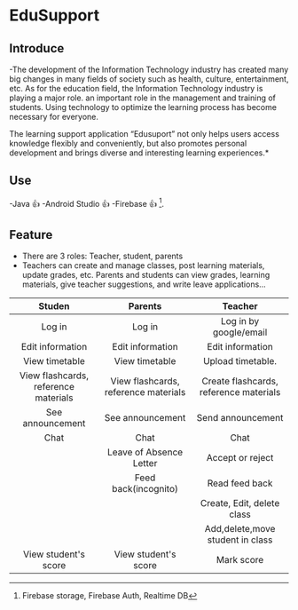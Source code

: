 ﻿# EduSupport
 

 ## Introduce
-The development of the Information Technology industry has created many big changes in many fields of society such as health, culture, entertainment, etc. As for the education field, the Information Technology industry is playing a major role. an important role in the management and training of students. Using technology to optimize the learning process has become necessary for everyone.
          
The learning support application “Edusuport” not only helps users access knowledge flexibly and conveniently, but also promotes personal development and brings diverse and interesting learning experiences.*
 
 ## Use
 -Java :+1:
 -Android Studio :+1:
 -Firebase :+1: [^1].

 [^1]: Firebase storage, Firebase Auth, Realtime DB

 ## Feature
  * There are 3 roles: Teacher, student, parents
  *  Teachers can create and manage classes, post learning materials, update grades, etc. Parents and students can view grades, learning materials, give teacher suggestions, and write leave applications...
  
|      Studen   |    Parents    | Teacher    |
| :------------:|:-------------:|:-----:|
|  Log in  |Log in|Log in by google/email|
| Edit information  |Edit information |Edit information |
|  View timetable|View timetable     |   Upload timetable.  |
|    View flashcards, reference materials   | View flashcards, reference materials |Create flashcards, reference materials |
|See announcement|See announcement| Send announcement|
|Chat|Chat|Chat|
||Leave of Absence Letter|Accept or reject |
||Feed back(incognito)|Read feed back|
|||Create, Edit, delete class|
|||Add,delete,move student in class|
|View student's score|View student's score|Mark score|


